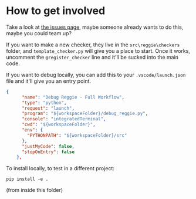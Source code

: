 # How to get involved

Take a look at [the issues page](https://github.com/bvn-architecture/Reggie/issues), maybe someone already wants to do this, maybe you could team up?

If you want to make a new checker, they live in the `src\reggie\checkers` folder, and `template_checker.py` will give you a place to start. Once it works, uncomment the `@register_checker` line and it'll be sucked into the main code.

If you want to debug locally, you can add this to your `.vscode/launch.json` file and it'll give you an entry point.

```json
{
      "name": "Debug Reggie - Full Workflow",
      "type": "python",
      "request": "launch",
      "program": "${workspaceFolder}/debug_reggie.py",
      "console": "integratedTerminal",
      "cwd": "${workspaceFolder}",
      "env": {
        "PYTHONPATH": "${workspaceFolder}/src"
      },
      "justMyCode": false,
      "stopOnEntry": false
    },
```

To install locally, to test in a different project:

```
pip install -e .
```

(from inside this folder)
